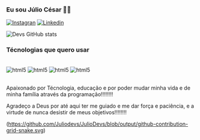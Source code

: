 ### Eu sou Júlio César 🙋‍♂️  ###

[![Instagran](https://img.shields.io/badge/Instagram-E4405F?style=for-the-badge&logo=instagram&logoColor=white)](https://instagran.com/juliodev2022)
[![Linkedin](https://img.shields.io/badge/LinkedIn-0077B5?style=for-the-badge&logo=linkedin&logoColor=white)](https://www.linkedin.com/in/julio-cesar-736069229/)

![Devs GitHub stats](https://github-readme-stats.vercel.app/api?username=Juliodevs2022&show_icons=true&theme=tokyonight)

### Técnologias que quero usar  ###

<div style="display: inline_block"><br/>
<img align="center" alt="html5" src="https://img.shields.io/badge/HTML5-E34F26?style=for-the-badge&logo=html5&logoColor=white"/>
<img align="center" alt="html5" src="https://img.shields.io/badge/CSS3-1572B6?style=for-the-badge&logo=css3&logoColor=white"/>
<img align="center" alt="html5" src="https://img.shields.io/badge/JavaScript-F7DF1E?style=for-the-badge&logo=javascript&logoColor=black"/>
<img align="center" alt="html5" src="https://img.shields.io/badge/Node.js-43853D?style=for-the-badge&logo=node.js&logoColor=white"/>
</div><br/>

   Apaixonado por Técnologia, educação e por poder mudar minha vida e de minha família através da programação!!!!!!!!

   Agradeço a Deus por até aqui ter me guiado e me dar força e paciência, e a virtude de nunca desistir de meus objetivos!!!!!!!!

(https://github.com/Juliodevs/JulioDevs/blob/output/github-contribution-grid-snake.svg)
